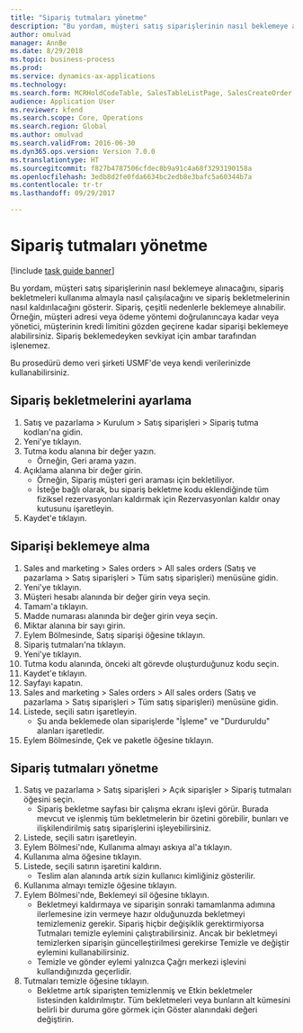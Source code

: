 ```yaml
--- 
title: "Sipariş tutmaları yönetme"
description: "Bu yordam, müşteri satış siparişlerinin nasıl beklemeye alınacağını, sipariş bekletmeleri kullanıma almayla nasıl çalışılacağını ve sipariş bekletmelerinin nasıl kaldırılacağını gösterir."
author: omulvad
manager: AnnBe
ms.date: 8/29/2018
ms.topic: business-process
ms.prod: 
ms.service: dynamics-ax-applications
ms.technology: 
ms.search.form: MCRHoldCodeTable, SalesTableListPage, SalesCreateOrder, SalesTable, MCRHoldCodeTrans
audience: Application User
ms.reviewer: kfend
ms.search.scope: Core, Operations
ms.search.region: Global
ms.author: omulvad
ms.search.validFrom: 2016-06-30
ms.dyn365.ops.version: Version 7.0.0
ms.translationtype: HT
ms.sourcegitcommit: f827b4787506cfdec8b9a91c4a68f3293190158a
ms.openlocfilehash: 3edb8d2fe0fda6634bc2edb8e3bafc5a60344b7a
ms.contentlocale: tr-tr
ms.lasthandoff: 09/29/2017

---
```

# <a name="manage-order-holds"></a>Sipariş tutmaları yönetme

[!include [task guide banner](../../includes/task-guide-banner.md)]

Bu yordam, müşteri satış siparişlerinin nasıl beklemeye alınacağını, sipariş bekletmeleri kullanıma almayla nasıl çalışılacağını ve sipariş bekletmelerinin nasıl kaldırılacağını gösterir. Sipariş, çeşitli nedenlerle beklemeye alınabilir. Örneğin, müşteri adresi veya ödeme yöntemi doğrulanıncaya kadar veya yönetici, müşterinin kredi limitini gözden geçirene kadar siparişi beklemeye alabilirsiniz. Sipariş beklemedeyken sevkiyat için ambar tarafından işlenemez. 

Bu prosedürü demo veri şirketi USMF'de veya kendi verilerinizde kullanabilirsiniz.


## <a name="set-up-order-holds"></a>Sipariş bekletmelerini ayarlama
1. Satış ve pazarlama > Kurulum > Satış siparişleri > Sipariş tutma kodları'na gidin.
2. Yeni'ye tıklayın.
3. Tutma kodu alanına bir değer yazın.
    * Örneğin, Geri arama yazın.  
4. Açıklama alanına bir değer girin.
    * Örneğin, Sipariş müşteri geri araması için bekletiliyor.  
    * İsteğe bağlı olarak, bu sipariş bekletme kodu eklendiğinde tüm fiziksel rezervasyonları kaldırmak için Rezervasyonları kaldır onay kutusunu işaretleyin.  
5. Kaydet'e tıklayın.

## <a name="place-order-on-hold"></a>Siparişi beklemeye alma
1. Sales and marketing > Sales orders > All sales orders (Satış ve pazarlama > Satış siparişleri > Tüm satış siparişleri) menüsüne gidin.
2. Yeni'ye tıklayın.
3. Müşteri hesabı alanında bir değer girin veya seçin.
4. Tamam'a tıklayın.
5. Madde numarası alanında bir değer girin veya seçin.
6. Miktar alanına bir sayı girin.
7. Eylem Bölmesinde, Satış siparişi öğesine tıklayın.
8. Sipariş tutmaları'na tıklayın.
9. Yeni'ye tıklayın.
10. Tutma kodu alanında, önceki alt görevde oluşturduğunuz kodu seçin.
11. Kaydet'e tıklayın.
12. Sayfayı kapatın.
13. Sales and marketing > Sales orders > All sales orders (Satış ve pazarlama > Satış siparişleri > Tüm satış siparişleri) menüsüne gidin.
14. Listede, seçili satırı işaretleyin.
    * Şu anda beklemede olan siparişlerde "İşleme" ve "Durduruldu" alanları işaretledir.    
15. Eylem Bölmesinde, Çek ve paketle öğesine tıklayın.

## <a name="manage-order-holds"></a>Sipariş tutmaları yönetme
1. Satış ve pazarlama > Satış siparişleri > Açık siparişler > Sipariş tutmaları öğesini seçin.
    * Sipariş bekletme sayfası bir çalışma ekranı işlevi görür. Burada mevcut ve işlenmiş tüm bekletmelerin bir özetini görebilir, bunları ve ilişkilendirilmiş satış siparişlerini işleyebilirsiniz.      
2. Listede, seçili satırı işaretleyin.
3. Eylem Bölmesi'nde, Kullanıma almayı askıya al'a tıklayın.
4. Kullanıma alma öğesine tıklayın.
5. Listede, seçili satırın işaretini kaldırın.
    * Teslim alan alanında artık sizin kullanıcı kimliğiniz gösterilir.   
6. Kullanıma almayı temizle öğesine tıklayın.
7. Eylem Bölmesi'nde, Beklemeyi sil öğesine tıklayın.
    * Bekletmeyi kaldırmaya ve siparişin sonraki tamamlanma adımına ilerlemesine izin vermeye hazır olduğunuzda bekletmeyi temizlemeniz gerekir. Sipariş hiçbir değişiklik gerektirmiyorsa Tutmaları temizle eylemini çalıştırabilirsiniz. Ancak bir bekletmeyi temizlerken siparişin güncelleştirilmesi gerekirse Temizle ve değiştir eylemini kullanabilirsiniz.      
    * Temizle ve gönder eylemi yalnızca Çağrı merkezi işlevini kullandığınızda geçerlidir.  
8. Tutmaları temizle öğesine tıklayın.
    * Bekletme artık siparişten temizlenmiş ve Etkin bekletmeler listesinden kaldırılmıştır. Tüm bekletmeleri veya bunların alt kümesini belirli bir duruma göre görmek için Göster alanındaki değeri değiştirin.     



